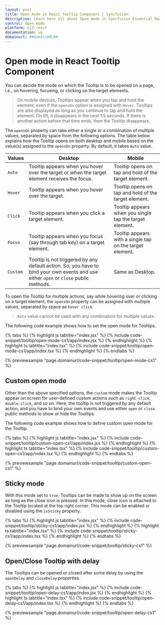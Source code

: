 ```yaml
---
layout: post
title: Open mode in React Tooltip Component | Syncfusion
description: Learn here all about Open mode in Syncfusion Essential React Tooltip component, it's elements and more.
control: Open mode 
platform: ej2-react
documentation: ug
domainurl: ##DomainURL##
---
```


# Open mode in React Tooltip Component

You can decide the mode on which the Tooltip is to be opened on a page, i.e., on hovering, focusing, or clicking on the target elements.

> On mobile devices, Tooltips appear when you tap and hold the element, even if the `opensOn` option is assigned with `Hover`.
> Tooltips are also displayed as long as you continue to tap and hold the element. On lift, it  disappears in the next 1.5 seconds.
> If there is another action before that time ends, then the Tooltip disappears.

The `opensOn` property can take either a single or a combination of multiple values, separated by space from the following options.
The table  below explains how the Tooltip opens on both desktop and mobile based on the value(s) assigned to the `opensOn` property.
By default, it takes `Auto` value.

| Values | Desktop | Mobile |
| ------------- | ------------- | ------------- |
| `Auto` | Tooltip appears when you hover over the target or when the target element receives the focus. | Tooltip opens on tap and hold of the target element. |
| `Hover` | Tooltip appears when you hover over the target. | Tooltip opens on tap and hold of the target element. |
| `Click` | Tooltip appears when you click a target element. | Tooltip appears when you single tap the target element. |
| `Focus` | Tooltip appears when you focus (say through tab key) on a target element. | Tooltip appears with a single tap on the target element. |
| `Custom` | Tooltip is not triggered by any default action. So, you have to bind your own events and use either `open` or `close` public methods. | Same as Desktop. |

To open the Tooltip for multiple actions, say while hovering over or clicking on a target element, the `opensOn` property can be assigned with multiple values, separated by space as `hover click`.

> `Auto` value cannot be used with any combination for multiple values.

The following code example shows how to set the open mode for Tooltips.

{% tabs %}
{% highlight js tabtitle="index.jsx" %}
{% include code-snippet/tooltip/open-mode-cs1/app/index.jsx %}
{% endhighlight %}
{% highlight ts tabtitle="index.tsx" %}
{% include code-snippet/tooltip/open-mode-cs1/app/index.tsx %}
{% endhighlight %}
{% endtabs %}

 {% previewsample "page.domainurl/code-snippet/tooltip/open-mode-cs1" %}

## Custom open mode

Other than the above specified options, the `custom` mode makes the Tooltip appear on screen for user-defined custom actions such as `right-click`, `double-click`, and so on. Here, the tooltip is not triggered by any default action, and you have to bind your own events and use either `open` or `close` public methods to show or hide the Tooltips.

The following code example shows how to define custom open mode for the Tooltip.

{% tabs %}
{% highlight js tabtitle="index.jsx" %}
{% include code-snippet/tooltip/custom-open-cs1/app/index.jsx %}
{% endhighlight %}
{% highlight ts tabtitle="index.tsx" %}
{% include code-snippet/tooltip/custom-open-cs1/app/index.tsx %}
{% endhighlight %}
{% endtabs %}

 {% previewsample "page.domainurl/code-snippet/tooltip/custom-open-cs1" %}

## Sticky mode

With this mode set to `true`, Tooltips can be made to show up on the screen as long as the close icon is pressed. In this mode, close icon is attached to the Tooltip located at the top right corner. This mode can be enabled or disabled using the `isSticky` property.

{% tabs %}
{% highlight js tabtitle="index.jsx" %}
{% include code-snippet/tooltip/sticky-cs1/app/index.jsx %}
{% endhighlight %}
{% highlight ts tabtitle="index.tsx" %}
{% include code-snippet/tooltip/sticky-cs1/app/index.tsx %}
{% endhighlight %}
{% endtabs %}

 {% previewsample "page.domainurl/code-snippet/tooltip/sticky-cs1" %}

## Open/Close Tooltip with delay

The Tooltips can be opened or closed after some delay by using the `openDelay` and `closeDelay` properties.

{% tabs %}
{% highlight js tabtitle="index.jsx" %}
{% include code-snippet/tooltip/open-delay-cs1/app/index.jsx %}
{% endhighlight %}
{% highlight ts tabtitle="index.tsx" %}
{% include code-snippet/tooltip/open-delay-cs1/app/index.tsx %}
{% endhighlight %}
{% endtabs %}

 {% previewsample "page.domainurl/code-snippet/tooltip/open-delay-cs1" %}

